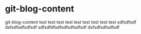 # git-blog-content
git-blog-content
test test test test
test test test
test test
sdfsdfsdf
dsfsdfsdfsdfsdf
sdfsdfdfsdfsdfsdfsdfsdf
dsfsdfsdfsdfsdf

